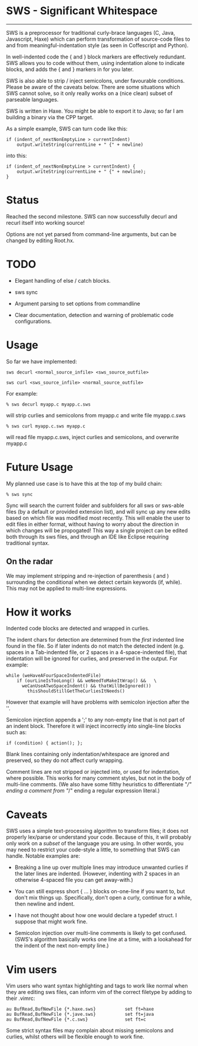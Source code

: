 # SWS - Significant Whitespace
----------------------------

SWS is a preprocessor for traditional curly-brace languages (C, Java, Javascript, Haxe) which can perform transformation of source-code files to and from meaningful-indentation style (as seen in Coffescript and Python).

In well-indented code the { and } block markers are effectively redundant.  SWS allows you to code without them, using indentation alone to indicate blocks, and adds the { and } markers in for you later.

SWS is also able to strip / inject semicolons, under favourable conditions.  Please be aware of the caveats below.  There are some situations which SWS cannot solve, so it only really works on a (nice clean) subset of parseable languages.

SWS is written in Haxe.  You might be able to export it to Java; so far I am building a binary via the CPP target.

As a simple example, SWS can turn code like this:

    if (indent_of_nextNonEmptyLine > currentIndent)
        output.writeString(currentLine + " {" + newline)

into this:

    if (indent_of_nextNonEmptyLine > currentIndent) {
        output.writeString(currentLine + " {" + newline);
    }



# Status

Reached the second milestone.  SWS can now successfully decurl and recurl itself into working source!

Options are not yet parsed from command-line arguments, but can be changed by editing Root.hx.



# TODO

- Elegant handling of else / catch blocks.

- sws sync

- Argument parsing to set options from commandline

- Clear documentation, detection and warning of problematic code configurations.



# Usage

So far we have implemented:

    sws decurl <normal_source_infile> <sws_source_outfile>

    sws curl <sws_source_infile> <normal_source_outfile>

For example:

    % sws decurl myapp.c myapp.c.sws

will strip curlies and semicolons from myapp.c and write file myapp.c.sws

    % sws curl myapp.c.sws myapp.c

will read file myapp.c.sws, inject curlies and semicolons, and overwrite myapp.c



# Future Usage

My planned use case is to have this at the top of my build chain:

    % sws sync

Sync will search the current folder and subfolders for all sws or sws-able files (by a default or provided extension list), and will sync up any new edits based on which file was modified most recently.  This will enable the user to edit files in either format, without having to worry about the direction in which changes will be propogated!  This way a single project can be edited both through its sws files, and through an IDE like Eclipse requiring traditional syntax.

## On the radar

We may implement stripping and re-injection of parenthesis ( and ) surrounding the conditional when we detect certain keywords (if, while).  This may not be applied to multi-line expressions.



# How it works

Indented code blocks are detected and wrapped in curlies.

The indent chars for detection are determined from the _first_ indented line found in the file.  So if later indents do not match the detected indent (e.g. spaces in a Tab-indented file, or 2 spaces in a 4-space-indented file), that indentation will be ignored for curlies, and preserved in the output.  For example:

    while (weHaveAFourSpaceIndentedFile)
        if (ourLineIsTooLong() && weNeedToMakeItWrap() &&   \
          weCanUseATwoSpaceIndent() && thatWillBeIgnored())
            thisShouldStillGetTheCurliesItNeeds()

However that example will have problems with semicolon injection after the '\'.

Semicolon injection appends a ';' to any non-empty line that is not part of an indent block.  Therefore it will inject incorrectly into single-line blocks such as:

    if (condition) { action(); };

Blank lines containing only indentation/whitespace are ignored and preserved, so they do not affect curly wrapping.

Comment lines are not stripped or injected into, or used for indentation, where possible.  This works for many comment styles, but not in the body of multi-line comments.  (We also have some filthy heuristics to differentiate "*/" ending a comment from "*/" ending a regular expression literal.)



# Caveats

SWS uses a simple text-processing algorithm to transform files; it does not properly lex/parse or understand your code.  Because of this, it will probably only work on a _subset_ of the language you are using.  In other words, you may need to restrict your code-style a little, to something that SWS can handle.  Notable examples are:

  - Breaking a line up over multiple lines may introduce unwanted curlies if the later lines are indented.  (However, indenting with 2 spaces in an otherwise 4-spaced file you can get away-with.)

  - You can still express short { ... } blocks on-one-line if you want to, but don't mix things up.  Specifically, don't open a curly, continue for a while, then newline and indent.

  - I have not thought about how one would declare a typedef struct.  I suppose that might work fine.

  - Semicolon injection over multi-line comments is likely to get confused.  (SWS's algorithm basically works one line at a time, with a lookahead for the indent of the next non-empty line.)



# Vim users

Vim users who want syntax highlighting and tags to work like normal when they are editing sws files, can inform vim of the correct filetype by adding to their .vimrc:

    au BufRead,BufNewFile {*.haxe.sws}           set ft=haxe
    au BufRead,BufNewFile {*.jave.sws}           set ft=java
    au BufRead,BufNewFile {*.c.sws}              set ft=c

Some strict syntax files may complain about missing semicolons and curlies, whilst others will be flexible enough to work fine.


